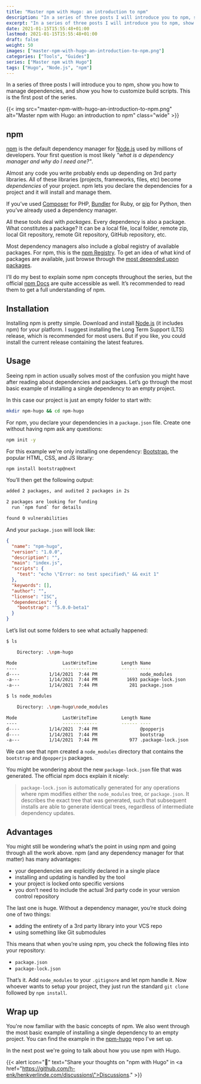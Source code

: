 ```yaml
---
title: "Master npm with Hugo: an introduction to npm"
description: "In a series of three posts I will introduce you to npm, show you how to manage dependencies, and show you how to customize build scripts. This is the first post of the series."
excerpt: "In a series of three posts I will introduce you to npm, show you how to manage dependencies, and show you how to customize build scripts. This is the first post of the series."
date: 2021-01-15T15:55:48+01:00
lastmod: 2021-01-15T15:55:48+01:00
draft: false
weight: 50
images: ["master-npm-with-hugo-an-introduction-to-npm.png"]
categories: ["Tools", "Guides"]
series: ["Master npm with Hugo"]
tags: ["Hugo", "Node.js", "npm"]
---
```


In a series of three posts I will introduce you to npm, show you how to manage dependencies, and show you how to customize build scripts. This is the first post of the series.

{{< img src="master-npm-with-hugo-an-introduction-to-npm.png" alt="Master npm with Hugo: an introduction to npm" class="wide" >}}

## npm

[npm](https://www.npmjs.com/) is the default dependency manager for [Node.js](https://nodejs.org/) used by millions of developers. Your first question is most likely _"what is a dependency manager and why do I need one?"_.

Almost any code you write probably ends up depending on 3rd party libraries. All of these libraries (projects, frameworks, files, etc) become _dependencies_ of your project. npm lets you declare the dependencies for a project and it will install and manage them.

If you’ve used [Composer](http://getcomposer.org/) for PHP, [Bundler](http://bundler.io/) for Ruby, or [pip](http://www.pip-installer.org/en/latest/) for Python, then you’ve already used a dependency manager.

All these tools deal with _packages_. Every dependency is also a package. What constitutes a package? It can be a local file, local folder, remote zip, local Git repository, remote Git repository, GitHub repository, etc.

Most dependency managers also include a global registry of available packages. For npm, this is the [npm Registry](https://www.npmjs.com/). To get an idea of what kind of packages are available, just browse through the [most depended upon packages](https://www.npmjs.com/browse/depended).

I’ll do my best to explain some npm concepts throughout the series, but the official [npm Docs](https://docs.npmjs.com/packages-and-modules) are quite accessible as well. It’s recommended to read them to get a full understanding of npm.

## Installation

Installing npm is pretty simple. Download and install [Node.js](https://nodejs.org/) (it includes npm) for your platform. I suggest installing the Long Term Support (LTS) release, which is recommended for most users. But if you like, you could install the current release containing the latest features.

## Usage

Seeing npm in action usually solves most of the confusion you might have after reading about dependencies and packages. Let’s go through the most basic example of installing a single dependency to an empty project.

In this case our project is just an empty folder to start with:

```bash
mkdir npm-hugo && cd npm-hugo
```

For npm, you declare your dependencies in a `package.json` file. Create one without having npm ask any questions:

```bash
npm init -y
```

For this example we're only installing one dependency: [Bootstrap](https://getbootstrap.com/), the popular HTML, CSS, and JS library:

```bash
npm install bootstrap@next
```

You’ll then  get the following output:

```bash
added 2 packages, and audited 2 packages in 2s

2 packages are looking for funding
  run `npm fund` for details

found 0 vulnerabilities
```

And your `package.json` will look like:

```json
{
  "name": "npm-hugo",
  "version": "1.0.0",
  "description": "",
  "main": "index.js",
  "scripts": {
    "test": "echo \"Error: no test specified\" && exit 1"
  },
  "keywords": [],
  "author": "",
  "license": "ISC",
  "dependencies": {
    "bootstrap": "^5.0.0-beta1"
  }
}
```

Let’s list out some folders to see what actually happened:

```bash
$ ls

    Directory: .\npm-hugo

Mode                 LastWriteTime         Length Name
----                 -------------         ------ ----
d----           1/14/2021  7:44 PM                node_modules
-a---           1/14/2021  7:44 PM           1693 package-lock.json
-a---           1/14/2021  7:44 PM            281 package.json
```

```bash
$ ls node_modules

    Directory: .\npm-hugo\node_modules

Mode                 LastWriteTime         Length Name
----                 -------------         ------ ----
d----           1/14/2021  7:44 PM                @popperjs
d----           1/14/2021  7:44 PM                bootstrap
-a---           1/14/2021  7:44 PM            977 .package-lock.json
```

We can see that npm created a `node_modules` directory that contains the `bootstrap` and `@popperjs` packages.

You might be wondering about the new `package-lock.json` file that was generated. The official npm docs explain it nicely:

> `package-lock.json` is automatically generated for any operations where npm modifies either the `node_modules` tree, or `package.json`. It describes the exact tree that was generated, such that subsequent installs are able to generate identical trees, regardless of intermediate dependency updates.

## Advantages

You might still be wondering what’s the point in using npm and going through all the work above. npm (and any dependency manager for that matter) has many advantages:

- your dependencies are explicitly declared in a single place
- installing and updating is handled by the tool
- your project is locked onto specific versions
- you don’t need to include the actual 3rd party code in your version control repository

The last one is huge. Without a dependency manager, you’re stuck doing one of two things:

- adding the entirety of a 3rd party library into your VCS repo
- using something like Git submodules

This means that when you’re using npm, you check the following files into your repository:

- `package.json`
- `package-lock.json`

That’s it. Add `node_modules` to your `.gitignore` and let npm handle it. Now whoever wants to setup your project, they just run the standard `git clone` followed by `npm install`.

## Wrap up

You're now familiar with the basic concepts of npm. We also went through the most basic example of installing a single dependency to an empty project. You can find the example in the [npm-hugo](https://github.com/h-enk/npm-hugo/tree/basic-example) repo I've set up.

In the next post we're going to talk about how you use npm with Hugo.

{{< alert icon="💬" text="Share your thoughts on \"npm with Hugo\" in <a href=\"https://github.com/h-enk/henkverlinde.com/discussions\">Discussions</a>." >}}

